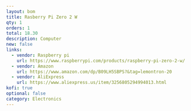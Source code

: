 ```yaml
---
layout: bom
title: Rasberry Pi Zero 2 W
qty: 1
orders: 1
total: 18.30
description: Computer
new: false
links:
  - vendor: Raspberry pi
    url: https://www.raspberrypi.com/products/raspberry-pi-zero-2-w/
  - vendor: Amazon
    url: https://www.amazon.com/dp/B09LH5SBPS?&tag=lemontron-20
  - vendor: AliExpress
    url: https://www.aliexpress.us/item/3256805294994013.html
kofi: true
optional: false
category: Electronics
---
```

